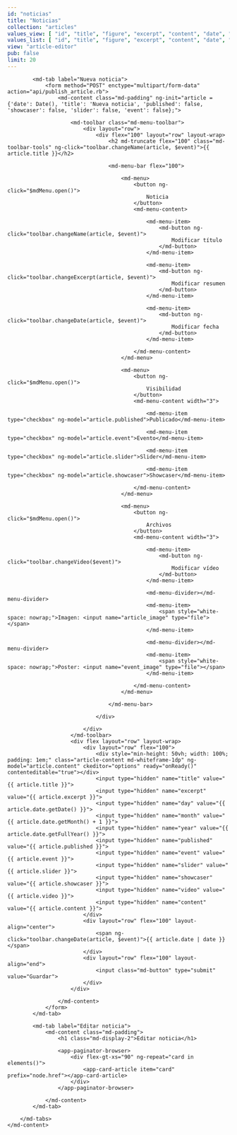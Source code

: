 ```yaml
---
id: "noticias"
title: "Noticias"
collection: "articles"
values_view: [ "id", "title", "figure", "excerpt", "content", "date", "published", "slider", "showcaser", "event" ]
values_list: [ "id", "title", "figure", "excerpt", "content", "date", "published", "slider", "showcaser", "event" ]
view: "article-editor"
pub: false
limit: 20
---
```


<div flex="100" layout="row" layout-align="center center" layout-margin>
    <md-content flex="100">
        <md-tabs md-dynamic-height md-border-bottom>

            <md-tab label="Nueva noticia">
                <form method="POST" enctype="multipart/form-data" action="api/publish_article.rb">
                    <md-content class="md-padding" ng-init="article = {'date': Date(), 'title': 'Nueva noticia', 'published': false, 'showcaser': false, 'slider': false, 'event': false};">

                        <md-toolbar class="md-menu-toolbar">
                            <div layout="row">
                                <div flex="100" layout="row" layout-wrap>
                                    <h2 md-truncate flex="100" class="md-toolbar-tools" ng-click="toolbar.changeName(article, $event)">{{ article.title }}</h2>

                                    <md-menu-bar flex="100">

                                        <md-menu>
                                            <button ng-click="$mdMenu.open()">
                                                Noticia
                                            </button>
                                            <md-menu-content>

                                                <md-menu-item>
                                                    <md-button ng-click="toolbar.changeName(article, $event)">
                                                        Modificar título
                                                    </md-button>
                                                </md-menu-item>

                                                <md-menu-item>
                                                    <md-button ng-click="toolbar.changeExcerpt(article, $event)">
                                                        Modificar resumen
                                                    </md-button>
                                                </md-menu-item>

                                                <md-menu-item>
                                                    <md-button ng-click="toolbar.changeDate(article, $event)">
                                                        Modificar fecha
                                                    </md-button>
                                                </md-menu-item>

                                            </md-menu-content>
                                        </md-menu>

                                        <md-menu>
                                            <button ng-click="$mdMenu.open()">
                                                Visibilidad
                                            </button>
                                            <md-menu-content width="3">

                                                <md-menu-item type="checkbox" ng-model="article.published">Publicado</md-menu-item>

                                                <md-menu-item type="checkbox" ng-model="article.event">Evento</md-menu-item>

                                                <md-menu-item type="checkbox" ng-model="article.slider">Slider</md-menu-item>

                                                <md-menu-item type="checkbox" ng-model="article.showcaser">Showcaser</md-menu-item>

                                            </md-menu-content>
                                        </md-menu>

                                        <md-menu>
                                            <button ng-click="$mdMenu.open()">
                                                Archivos
                                            </button>
                                            <md-menu-content width="3">

                                                <md-menu-item>
                                                    <md-button ng-click="toolbar.changeVideo($event)">
                                                        Modificar vídeo
                                                    </md-button>
                                                </md-menu-item>

                                                <md-menu-divider></md-menu-divider>
                                                <md-menu-item>
                                                    <span style="white-space: nowrap;">Imagen: <input name="article_image" type="file"></span>
                                                </md-menu-item>

                                                <md-menu-divider></md-menu-divider>
                                                <md-menu-item>
                                                    <span style="white-space: nowrap;">Poster: <input name="event_image" type="file"></span>
                                                </md-menu-item>

                                            </md-menu-content>
                                        </md-menu>

                                    </md-menu-bar>

                                </div>

                            </div>
                        </md-toolbar>
                        <div flex layout="row" layout-wrap>
                            <div layout="row" flex="100">
                                <div style="min-height: 50vh; width: 100%; padding: 1em;" class="article-content md-whiteframe-1dp" ng-model="article.content" ckeditor="options" ready="onReady()" contenteditable="true"></div>
                                <input type="hidden" name="title" value="{{ article.title }}">
                                <input type="hidden" name="excerpt" value="{{ article.excerpt }}">
                                <input type="hidden" name="day" value="{{ article.date.getDate() }}">
                                <input type="hidden" name="month" value="{{ article.date.getMonth() + 1 }}">
                                <input type="hidden" name="year" value="{{ article.date.getFullYear() }}">
                                <input type="hidden" name="published" value="{{ article.published }}">
                                <input type="hidden" name="event" value="{{ article.event }}">
                                <input type="hidden" name="slider" value="{{ article.slider }}">
                                <input type="hidden" name="showcaser" value="{{ article.showcaser }}">
                                <input type="hidden" name="video" value="{{ article.video }}">
                                <input type="hidden" name="content" value="{{ article.content }}">
                            </div>
                            <div layout="row" flex="100" layout-align="center">
                                <span ng-click="toolbar.changeDate(article, $event)">{{ article.date | date }}</span>
                            </div>
                            <div layout="row" flex="100" layout-align="end">
                                <input class="md-button" type="submit" value="Guardar">
                            </div>
                        </div>

                    </md-content>
                </form>
            </md-tab>

            <md-tab label="Editar noticia">
                <md-content class="md-padding">
                    <h1 class="md-display-2">Editar noticia</h1>

                    <app-paginator-browser>
                        <div flex-gt-xs="90" ng-repeat="card in elements()">
                            <app-card-article item="card" prefix="node.href"></app-card-article>
                        </div>
                    </app-paginator-browser>

                </md-content>
            </md-tab>

        </md-tabs>
    </md-content>
</div>
